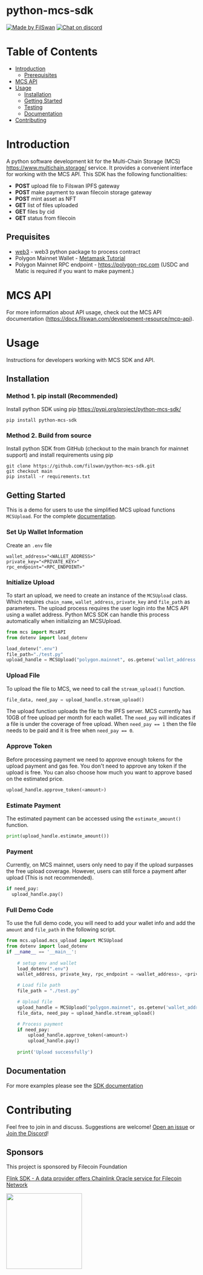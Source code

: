 # python-mcs-sdk

[![Made by FilSwan](https://img.shields.io/badge/made%20by-FilSwan-green.svg)](https://www.filswan.com/)
[![Chat on discord](https://img.shields.io/badge/join%20-discord-brightgreen.svg)](https://discord.com/invite/KKGhy8ZqzK)

# Table of Contents <!-- omit in toc -->

- [Introduction](#introduction)
  - [Prerequisites](#prerequisites)
- [MCS API](#mcs-api)
- [Usage](#usage)
  - [Installation](#installation)
  - [Getting Started](#getting-started)
  - [Testing](#testing)
  - [Documentation](#documentation)
- [Contributing](#contributing)

# Introduction

A python software development kit for the Multi-Chain Storage (MCS) https://www.multichain.storage/ service. It provides a convenient interface for working with the MCS API. This SDK has the following functionalities:

- **POST**    upload file to Filswan IPFS gateway
- **POST**    make payment to swan filecoin storage gateway
- **POST**    mint asset as NFT
- **GET**     list of files uploaded
- **GET**     files by cid
- **GET**     status from filecoin

## Prequisites

- [web3](https://pypi.org/project/web3/) - web3 python package to process contract 
- Polygon Mainnet Wallet - [Metamask Tutorial](https://docs.filswan.com/getting-started/beginner-walkthrough/public-testnet/setup-metamask)
- Polygon Mainnet RPC endpoint - https://polygon-rpc.com (USDC and Matic is required if you want to make payment.)

# MCS API

For more information about API usage, check out the MCS API documentation (https://docs.filswan.com/development-resource/mcp-api).

# Usage

Instructions for developers working with MCS SDK and API.

## Installation
### Method 1. pip install (Recommended)
Install python SDK using pip https://pypi.org/project/python-mcs-sdk/

```
pip install python-mcs-sdk
```

### Method 2. Build from source
Install python SDK from GitHub (checkout to the main branch for mainnet support) and install requirements using pip
```
git clone https://github.com/filswan/python-mcs-sdk.git
git checkout main
pip install -r requirements.txt
```

## Getting Started

This is a demo for users to use the simplified MCS upload functions `MCSUpload`. For the complete [documentation](#documentation).

### Set Up Wallet Information
Create an `.env` file
```
wallet_address="<WALLET_ADDRESS>"
private_key="<PRIVATE_KEY>"
rpc_endpoint="<RPC_ENDPOINT>"
```

### Initialize Upload
To start an upload, we need to create an instance of the `MCSUpload` class. Which requires `chain_name`, `wallet_address`, `private_key` and `file_path` as 
parameters. The upload process requires the user login into the MCS API using a wallet address. Python MCS SDK can handle this process automatically when initializing
an MCSUpload.

```python
from mcs import McsAPI
from dotenv import load_dotenv

load_dotenv(".env")
file_path="./test.py"
upload_handle = MCSUpload("polygon.mainnet", os.getenv('wallet_address',  os.getenv('private_key'), os.getenv('rpc_endpoint', file_path))
```

### Upload File
To upload the file to MCS, we need to call the `stream_upload()` function.

```python
file_data, need_pay = upload_handle.stream_upload()
```

The upload function uploads the file to the IPFS server. MCS currently has 10GB of free upload per month for each wallet. The `need_pay` will indicates if a file is under 
the coverage of free upload. When `need_pay == 1` then the file needs to be paid and it is free when `need_pay == 0`.

### Approve Token
Before processing payment we need to approve enough tokens for the upload payment and gas fee. You don't need to approve any token if the upload is free. You can also choose how much you want to approve based on the estimated price.

```python
upload_handle.approve_token(<amount>)
```

### Estimate Payment
The estimated payment can be accessed using the `estimate_amount()` function.

```python
print(upload_handle.estimate_amount())
```

### Payment
Currently, on MCS mainnet, users only need to pay if the upload surpasses the free upload coverage. However,  users can still force a payment after upload (This is not recommended).

```python
if need_pay:
  upload_handle.pay()
```

### Full Demo Code
To use the full demo code, you will need to add your wallet info and add the `amount` and `file_path` in the following script.

```python
from mcs.upload.mcs_upload import MCSUpload
from dotenv import load_dotenv
if __name__ == '__main__':
    
    # setup env and wallet
    load_dotenv(".env")
    wallet_address, private_key, rpc_endpoint = <wallet_address>, <private_key>, <rpc_endpoint>

    # Load file path
    file_path = "./test.py"

    # Upload file
    upload_handle = MCSUpload("polygon.mainnet", os.getenv('wallet_address',  os.getenv('private_key'), os.getenv('rpc_endpoint', file_path))
    file_data, need_pay = upload_handle.stream_upload()

    # Process payment
    if need_pay:
        upload_handle.approve_token(<amount>)
        upload_handle.pay()
    
    print('Upload successfully')
```

## Documentation

For more examples please see the [SDK documentation](https://docs.filswan.com/multi-chain-storage/developer-quickstart/sdk)

# Contributing

Feel free to join in and discuss. Suggestions are welcome! [Open an issue](https://github.com/filswan/python-mcs-sdk/issues) or [Join the Discord](https://discord.com/invite/KKGhy8ZqzK)!

## Sponsors

This project is sponsored by Filecoin Foundation

[Flink SDK - A data provider offers Chainlink Oracle service for Filecoin Network ](https://github.com/filecoin-project/devgrants/issues/463)

<img src="https://github.com/filswan/flink/blob/main/filecoin.png" width="200">
